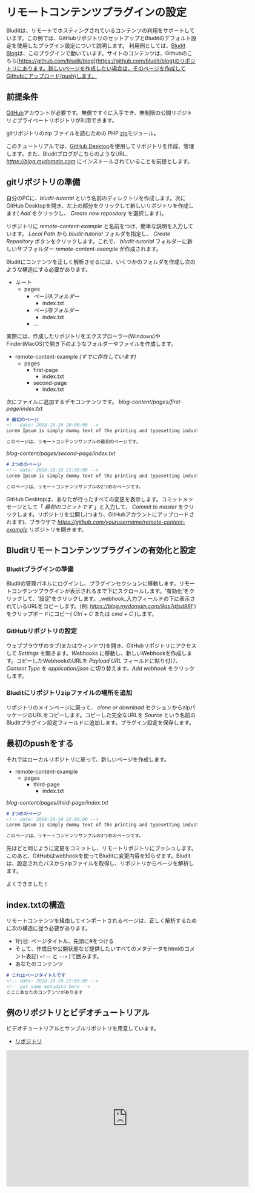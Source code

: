 # リモートコンテンツプラグインの設定
<!-- position: 1 -->

Bluditは、リモートでホスティングされているコンテンツの利用をサポートしています。この例では、GitHubリポジトリのセットアップとBluditのデフォルト設定を使用したプラグイン設定について説明します。
利用例としては、[Bludit Blog](https://blog.bludit.com)は、このプラグインで動いています。サイトのコンテンツは、Githubのこちら[https://github.com/bludit/blog](https://github.com/bludit/blog)のリポジトリにあります。新しいページを作成したい場合は、そのページを作成してGithubにアップロード(push)します。

## 前提条件

 [GitHub](https://www.github.com)アカウントが必要です。無償ですぐに入手でき、無制限の公開リポジトリ*と*プライベートリポジトリが利用できます。

gitリポジトリのzip ファイルを読むための PHP [zip](https://www.php.net/manual/en/book.zip.php)モジュール。

このチュートリアルでは、[GitHub Desktop](https://desktop.github.com/)を使用してリポジトリを作成、管理します。また、BluditブログがこちらのようなURL、 _https://blog.mydomain.com_ にインストールされていることを前提とします。

## gitリポジトリの準備

自分のPCに、_bludit-tutorial_ という名前のディレクトリを作成します。次にGitHub Desktopを開き、左上の部分をクリックして新しいリポジトリを作成します( _Add_ をクリックし、 _Create new repository_ を選択します)。

リポジトリに _remote-content-example_ と名前をつけ、簡単な説明を入力しています。 _Local Path_ から _bludit-tutorial_ フォルダを指定し、 _Create Repository_ ボタンをクリックします。これで、 _bludit-tutorial_ フォルダーに新しいサブフォルダー _remote-content-example_ が作成されます。

Bluditにコンテンツを正しく解析させるには、いくつかのフォルダを作成し次のような構造にする必要があります。

* _ルート_
   * pages
      * _ページAフォルダー_
         * index.txt
      * _ページBフォルダー_
         * index.txt
      * ...

実際には、作成したリポジトリをエクスプローラー(Windows)やFinder(MacOS)で開き下のようなフォルダーやファイルを作成します。

* remote-content-example _(すでに存在しています)_
   * pages
      * first-page
         * index.txt
      * second-page
         * index.txt

次にファイルに追加するデモコンテンツです。
_blog-content/pages/first-page/index.txt_
```markdown
# 最初のページ
<!-- date: 2018-10-10 20:00:00 -->
Lorem Ipsum is simply dummy text of the printing and typesetting industry. Lorem Ipsum has been the industry's standard dummy text ever since the 1500s, when an unknown printer took a galley of type and scrambled it to make a type specimen book. It has survived not only five centuries, but also the leap into electronic typesetting, remaining essentially unchanged. It was popularised in the 1960s with the release of Letraset sheets containing Lorem Ipsum passages.

このページは、リモートコンテンツサンプルの最初のページです。
```

_blog-content/pages/second-page/index.txt_
```markdown
# 2つめのページ
<!-- date: 2018-10-10 21:00:00 -->
Lorem Ipsum is simply dummy text of the printing and typesetting industry. Lorem Ipsum has been the industry's standard dummy text ever since the 1500s, when an unknown printer took a galley of type and scrambled it to make a type specimen book. It has survived not only five centuries, but also the leap into electronic typesetting, remaining essentially unchanged. It was popularised in the 1960s with the release of Letraset sheets containing Lorem Ipsum passages.

このページは、リモートコンテンツサンプルの2つめのページです。
```

GitHub Desktopは、あなたが行ったすべての変更を表示します。コミットメッセージとして「 _最初のコミットです_ 」と入力して、 _Commit to master_ をクリックします。リポジトリを公開し(つまり、GitHubアカウントにアップロードされます)、ブラウザで _https://github.com/yourusername/remote-content-example_ リポジトリを開きます。

## Bluditリモートコンテンツプラグインの有効化と設定

### Bluditプラグインの準備
Bluditの管理パネルにログインし、プラグインセクションに移動します。リモートコンテンツプラグインが表示されるまで下にスクロールします。'有効化'をクリックして、'設定'をクリックします。_webhook_入力フィールドの下に表示されているURLをコピーします。(例: _https://blog.mydomain.com/9as7dfsd98f_ )をクリップボードにコピー( _Ctrl + C_ または _cmd + C_ )します。

### GitHubリポジトリの設定
ウェブブラウザのタブ(またはウィンドウ)を開き、GitHubリポジトリにアクセスして _Settings_ を開きます。_Webhooks_ に移動し、新しいWebhookを作成します。コピーしたWebhookのURLを _Payload URL_ フィールドに貼り付け、 _Content Type_ を _application/json_ に切り替えます。_Add webhook_ をクリックします。

### Bluditにリポジトリzipファイルの場所を追加
リポジトリのメインページに戻って、 _clone or download_ セクションからzipパッケージのURLをコピーします。コピーした完全なURLを _Source_ という名前のBluditプラグイン設定フィールドに追加します。プラグイン設定を保存します。

## 最初のpushをする
それではローカルリポジトリに戻って、新しいページを作成します。

* remote-content-example
   * pages
      * third-page
         * index.txt

_blog-content/pages/third-page/index.txt_
```markdown
# 3つめのページ
<!-- date: 2018-10-10 22:00:00 -->
Lorem Ipsum is simply dummy text of the printing and typesetting industry. Lorem Ipsum has been the industry's standard dummy text ever since the 1500s, when an unknown printer took a galley of type and scrambled it to make a type specimen book. It has survived not only five centuries, but also the leap into electronic typesetting, remaining essentially unchanged. It was popularised in the 1960s with the release of Letraset sheets containing Lorem Ipsum passages.

このページは、リモートコンテンツサンプルの3つめのページです。
```

先ほどと同じように変更をコミットし、リモートリポジトリにプッシュします。このあと、GitHubはwebhookを使ってBluditに変更内容を知らせます。Bluditは、設定されたパスからzipファイルを取得し、リポジトリからページを解析します。

よくできました！

## index.txtの構造
リモートコンテンツを経由してインポートされるページは、正しく解析するために次の構造に従う必要があります。

* 1行目: ページタイトル、先頭に#をつける
* そして、作成日や公開状態など提供したいすべてのメタデータをhtmlのコメント表記( `<!--` と `-->` )で囲みます。
* あなたのコンテンツ

```markdown
# これはページタイトルです
<!-- date: 2018-10-10 22:00:00 -->
<!-- put some metadata here -->
ここにあなたのコンテンツがあります
```

## 例のリポジトリとビデオチュートリアル
ビデオチュートリアルとサンプルリポジトリを用意しています。
- [リポジトリ](https://github.com/bludit/remote-content-example)

<div class="video-embed">
	<iframe width="640" height="360" src="https://www.youtube.com/embed/Kzh_Wl2ZovQ?rel=0&amp;showinfo=0" frameborder="0" gesture="media" allowfullscreen></iframe>
</div>
